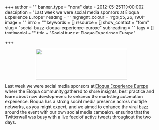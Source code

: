 +++
author = ""
banner_type = "none"
date = 2012-05-25T10:00:00Z
description = "Last week we were social media sponsors at Eloqua Experience Europe"
heading = ""
highlight_colour = "rgb(55, 26, 190)"
image = ""
intro = ""
keywords = []
resource = []
show_contact = "form"
slug = "social-buzz-eloqua-experience-europe"
subheading = ""
tags = []
testimonial = ""
title = "Social buzz at Eloqua Experience Europe"

+++
<p><img style="display: block; margin-left: auto; margin-right: auto;" src="https://crmtdigital.com/sites/default/files/Eloqua-Experience-Europe-2012-banner-300x100.gif" alt="" width="300" height="100"></p>

Last week we were social media sponsors at [Eloqua Experience Europe](http://www.eloquaexperience.com/europe/) where the Eloqua community gathered to share insights, best practice and learn about new developments to enhance the marketing automation experience. Eloqua has a strong social media presence across multiple networks, as you might expect, and we aimed to enhance the viral buzz around the event with our own social media campaign, ensuring that the Twitterwall was busy with a live feed of active tweets throughout the two days.